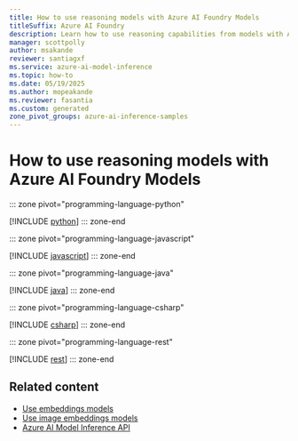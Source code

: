```yaml
---
title: How to use reasoning models with Azure AI Foundry Models
titleSuffix: Azure AI Foundry
description: Learn how to use reasoning capabilities from models with Azure AI Foundry Models
manager: scottpolly
author: msakande
reviewer: santiagxf
ms.service: azure-ai-model-inference
ms.topic: how-to
ms.date: 05/19/2025
ms.author: mopeakande
ms.reviewer: fasantia
ms.custom: generated
zone_pivot_groups: azure-ai-inference-samples
---
```


# How to use reasoning models with Azure AI Foundry Models


::: zone pivot="programming-language-python"

[!INCLUDE [python](../../model-inference/includes/use-chat-reasoning/python.md)]
::: zone-end


::: zone pivot="programming-language-javascript"

[!INCLUDE [javascript](../../model-inference/includes/use-chat-reasoning/javascript.md)]
::: zone-end


::: zone pivot="programming-language-java"

[!INCLUDE [java](../../model-inference/includes/use-chat-reasoning/java.md)]
::: zone-end


::: zone pivot="programming-language-csharp"

[!INCLUDE [csharp](../../model-inference/includes/use-chat-reasoning/csharp.md)]
::: zone-end


::: zone pivot="programming-language-rest"

[!INCLUDE [rest](../../model-inference/includes/use-chat-reasoning/rest.md)]
::: zone-end

## Related content

* [Use embeddings models](../../model-inference/how-to/use-embeddings.md)
* [Use image embeddings models](../../model-inference/how-to/use-image-embeddings.md)
* [Azure AI Model Inference API](../../model-inference/reference/reference-model-inference-api.md)
